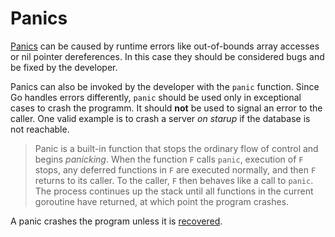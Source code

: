 # Panics

[Panics](https://blog.golang.org/defer-panic-and-recover) can be caused by runtime errors like out-of-bounds array accesses or nil pointer dereferences.
In this case they should be considered bugs and be fixed by the developer.

Panics can also be invoked by the developer with the `panic` function. Since Go handles errors differently, `panic` should
be used only in exceptional cases to crash the programm. It should **not** be used to signal an error to the caller.
One valid example is to crash a server _on starup_ if the database is not reachable.

> Panic is a built-in function that stops the ordinary flow of control and begins _panicking_.
> When the function `F` calls `panic`, execution of `F` stops, any deferred functions in `F` are executed normally, and then `F` returns to its caller.
> To the caller, `F` then behaves like a call to `panic`.
> The process continues up the stack until all functions in the current goroutine have returned, at which point the program crashes.

A panic crashes the program unless it is [recovered](https://blog.golang.org/defer-panic-and-recover).
